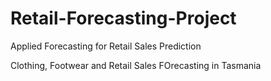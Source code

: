 # Retail-Forecasting-Project
Applied Forecasting for Retail Sales Prediction

Clothing, Footwear and Retail Sales FOrecasting in Tasmania
